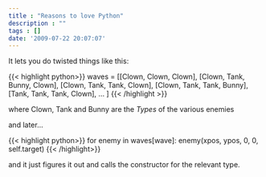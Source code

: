 ```yaml
---
title : "Reasons to love Python"
description : ""
tags : []
date: '2009-07-22 20:07:07'
---
```


It lets you do twisted things like this:

{{< highlight python>}}
waves = [[Clown, Clown, Clown],
    [Clown, Tank, Bunny, Clown],
    [Clown, Tank, Tank, Clown],
    [Clown, Tank, Tank, Bunny],
    [Tank, Tank, Tank, Clown],
...
]
{{< /highlight >}}

where Clown, Tank and Bunny are the _Types_ of the various enemies

and later...

{{< highlight python>}}
for enemy in waves[wave]:
    enemy(xpos, ypos, 0, 0, self.target)
{{< /highlight>}}

and it just figures it out and calls the constructor for the relevant type.

<!--more-->